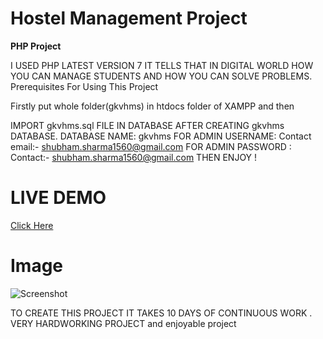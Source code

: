# Hostel Management Project 

**PHP Project**

 I USED PHP LATEST VERSION 7 
 IT TELLS THAT IN DIGITAL WORLD HOW YOU CAN MANAGE STUDENTS AND HOW YOU CAN SOLVE PROBLEMS.
 Prerequisites For Using This Project

 Firstly put whole folder(gkvhms) in htdocs folder of XAMPP and then

 IMPORT gkvhms.sql FILE IN DATABASE AFTER CREATING gkvhms DATABASE.
 DATABASE NAME: gkvhms
 FOR ADMIN USERNAME: Contact email:- shubham.sharma1560@gmail.com
 FOR ADMIN PASSWORD : Contact:- shubham.sharma1560@gmail.com
 THEN ENJOY !
 
 # LIVE DEMO
 [Click Here](http://devshubham.tk)
 
 # Image
 ![Screenshot](https://github.com/ShubhamSharma1560/Hostel-Management-Project/blob/master/demoimage.png)
 
 TO CREATE THIS PROJECT  IT TAKES 10 DAYS OF CONTINUOUS WORK . VERY HARDWORKING PROJECT and enjoyable project
 

 
